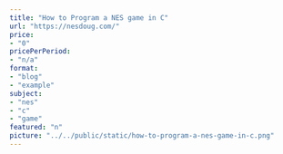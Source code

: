 ```yaml
---
title: "How to Program a NES game in C"
url: "https://nesdoug.com/"
price: 
- "0"
pricePerPeriod: 
- "n/a"
format: 
- "blog"
- "example"
subject: 
- "nes"
- "c"
- "game"
featured: "n"
picture: "../../public/static/how-to-program-a-nes-game-in-c.png"
---
```


